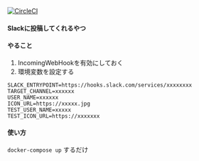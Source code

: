 
[![CircleCI](https://circleci.com/gh/yuta-ron/kujira.svg?style=svg)](https://circleci.com/gh/yuta-ron/kujira)

#### Slackに投稿してくれるやつ

#### やること
1. IncomingWebHookを有効にしておく
2. 環境変数を設定する
```
SLACK_ENTRYPOINT=https://hooks.slack.com/services/xxxxxxxx
TARGET_CHANNEL=xxxxxx
USER_NAME=xxxxxx
ICON_URL=https://xxxxx.jpg
TEST_USER_NAME=xxxxx
TEST_ICON_URL=https://xxxxxxx
```

#### 使い方
`docker-compose up` するだけ
